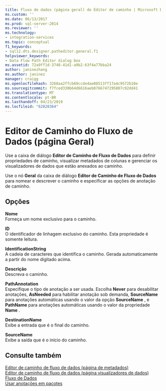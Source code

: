 ```yaml
---
title: Fluxo de dados (página geral) do Editor de caminho | Microsoft Docs
ms.custom: ''
ms.date: 06/13/2017
ms.prod: sql-server-2014
ms.reviewer: ''
ms.technology:
- integration-services
ms.topic: conceptual
f1_keywords:
- sql12.dts.designer.patheditor.general.f1
helpviewer_keywords:
- Data Flow Path Editor dialog box
ms.assetid: 72a9ff1d-3748-41d1-a9b2-63f4a77bba24
author: janinezhang
ms.author: janinez
manager: craigg
ms.openlocfilehash: 3268aa2ffcb69ccde4ae08513ff17a4c9572b10e
ms.sourcegitcommit: f7fced330b64d6616aeb8766747295807c92dd41
ms.translationtype: MT
ms.contentlocale: pt-BR
ms.lasthandoff: 04/23/2019
ms.locfileid: "62828364"
---
```

# <a name="data-flow-path-editor-general-page"></a>Editor de Caminho do Fluxo de Dados (página Geral)
  Use a caixa de diálogo **Editor de Caminho de Fluxo de Dados** para definir propriedades de caminho, visualizar metadados de colunas e gerenciar os visualizadores de dados que estão anexados ao caminho.  
  
 Use o nó **Geral** da caixa de diálogo **Editor de Caminho de Fluxo de Dados** para nomear e descrever o caminho e especificar as opções de anotação de caminho.  
  
## <a name="options"></a>Opções  
 **Nome**  
 Forneça um nome exclusivo para o caminho.  
  
 **ID**  
 O identificador de linhagem exclusivo do caminho. Esta propriedade é somente leitura.  
  
 **IdentificationString**  
 A cadeia de caracteres que identifica o caminho. Gerada automaticamente a partir do nome digitado acima.  
  
 **Descrição**  
 Descreva o caminho.  
  
 **PathAnnotation**  
 Especifique o tipo de anotação a ser usada. Escolha **Never** para desabilitar anotações, **AsNeeded** para habilitar anotação sob demanda, **SourceName** para anotações automáticas usando o valor da opção **SourceName** , e **PathName** para anotações automáticas usando o valor da propriedade **Name** .  
  
 **DestinationName**  
 Exibe a entrada que é o final do caminho.  
  
 **SourceName**  
 Exibe a saída que é o início do caminho.  
  
## <a name="see-also"></a>Consulte também  
 [Editor de caminho de fluxo de dados &#40;página de metadados&#41;](../../2014/integration-services/data-flow-path-editor-metadata-page.md)   
 [Editor de caminho de fluxo de dados &#40;página visualizadores de dados&#41;](../../2014/integration-services/data-flow-path-editor-data-viewers-page.md)   
 [Fluxo de Dados](data-flow/data-flow.md)   
 [Usar anotações em pacotes](use-annotations-in-packages.md)  
  
  
